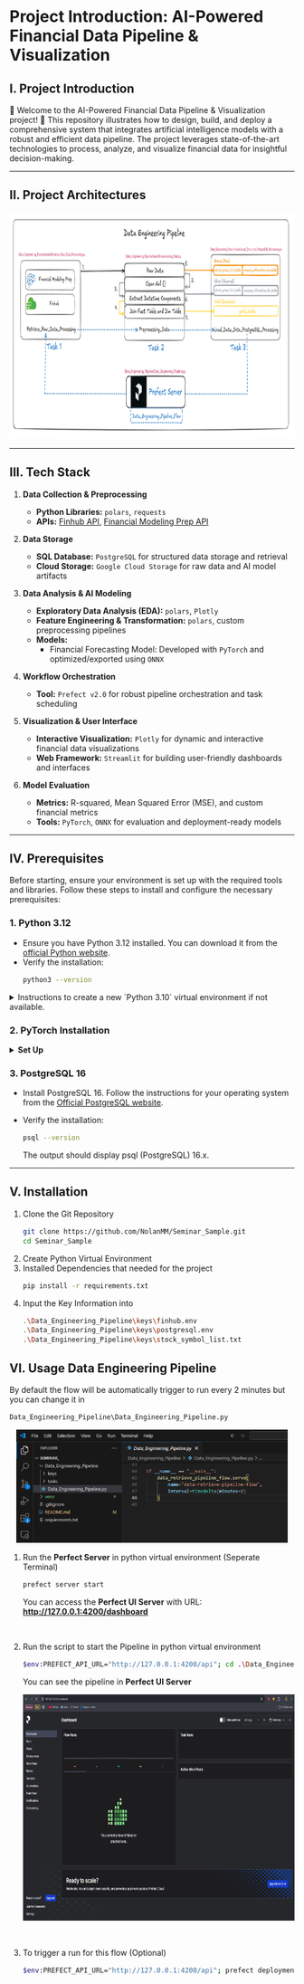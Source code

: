 # Project Introduction: AI-Powered Financial Data Pipeline & Visualization

## I. Project Introduction
🚀 Welcome to the AI-Powered Financial Data Pipeline & Visualization project! 🚀 This repository illustrates how to design, build, and deploy a comprehensive system that integrates artificial intelligence models with a robust and efficient data pipeline. The project leverages state-of-the-art technologies to process, analyze, and visualize financial data for insightful decision-making.

---

## II. Project Architectures

<p align="center">
    <img src="https://github.com/NolanMM/Seminar_Sample/blob/Data-Engineering-Pipeline/Documents/Data_Engineering_Pipeline/Data_Engineering_Architecture.png?raw=true" alt="Data Engineering Architecture" height=400"/>
</p>

---

## III. Tech Stack
1. **Data Collection & Preprocessing**  
   - **Python Libraries:** `polars`, `requests`  
   - **APIs:** [Finhub API](https://finnhub.io/), [Financial Modeling Prep API](https://financialmodelingprep.com/)

2. **Data Storage**  
   - **SQL Database:** `PostgreSQL` for structured data storage and retrieval  
   - **Cloud Storage:** `Google Cloud Storage` for raw data and AI model artifacts  

3. **Data Analysis & AI Modeling**  
   - **Exploratory Data Analysis (EDA):** `polars`, `Plotly`  
   - **Feature Engineering & Transformation:** `polars`, custom preprocessing pipelines  
   - **Models:**  
     - Financial Forecasting Model: Developed with `PyTorch` and optimized/exported using `ONNX`  

4. **Workflow Orchestration**  
   - **Tool:** `Prefect v2.0` for robust pipeline orchestration and task scheduling  

5. **Visualization & User Interface**  
   - **Interactive Visualization:** `Plotly` for dynamic and interactive financial data visualizations  
   - **Web Framework:** `Streamlit` for building user-friendly dashboards and interfaces  

6. **Model Evaluation**  
   - **Metrics:** R-squared, Mean Squared Error (MSE), and custom financial metrics  
   - **Tools:** `PyTorch`, `ONNX` for evaluation and deployment-ready models  

---

## IV. Prerequisites

Before starting, ensure your environment is set up with the required tools and libraries. Follow these steps to install and configure the necessary prerequisites:

### 1. **Python 3.12**

- Ensure you have Python 3.12 installed. You can download it from the [official Python website](https://www.python.org/downloads/).  
- Verify the installation:
  ```bash
  python3 --version
    ```

<details><summary>Instructions to create a new `Python 3.10` virtual environment if not available.</summary>

* To create a new virtual environment, use the following command in the terminal of the project directory:

  * In Windows or Linux, use:
  
  ```bash
  python -m venv venv
  ```

  * Activate the virtual environment with:
  
  ```bash
  venv\Scripts\activate
  ```

  * In macOS, use:
  
  ```bash
  python3 -m venv venv
  ```

  * Activate the virtual environment with:
  
  ```bash
  source venv/bin/activate
  ```

* Ensure the virtual environment is activated in the corresponding project directory:

  * In Windows or Linux:
  
  ```bash
  venv\Scripts\activate
  ```

  * In macOS:
  
  ```bash
  source venv/bin/activate
  ```

* Install dependencies from `requirements.txt`:
  
  ```bash
  pip install -r requirements.txt
  ```

</details>

### 2. PyTorch Installation

<details>

<summary><b>Set Up</b></summary>

- Install PyTorch using the appropriate version for your system. [Check the official PyTorch website](https://pytorch.org/get-started/locally/) for the latest installation instructions.

- For example, for systems with CUDA 11.8:
    ```bash
  pip install torch torchvision torchaudio --index-url https://download.pytorch.org/whl/cu118
    ```
- Verify the installation by type in command line:
    ```bash
    python -c "import torch; print(torch.__version__)"
    ```

- Checking CUDA Compatibility
    - Check if your system supports CUDA:
        ```bash
        nvidia-smi
        ```
        If GPU details appear, your system is CUDA-compatible.
        <br>
    - Install CUDA if needed:
        - Download the CUDA Toolkit from the [NVIDIA CUDA website]() and follow the installation guide for your OS.
        - Verify the CUDA version:
            ```bash
            nvcc --version
            ```

</details>

### 3. PostgreSQL 16
- Install PostgreSQL 16. Follow the instructions for your operating system from the [Official PostgreSQL website](https://www.postgresql.org/download/).

- Verify the installation:
    ```bash
    psql --version
    ```
    The output should display psql (PostgreSQL) 16.x.

---

## V. Installation

1. Clone the Git Repository
    ```bash
    git clone https://github.com/NolanMM/Seminar_Sample.git
    cd Seminar_Sample
    ```
2. Create Python Virtual Environment
3. Installed Dependencies that needed for the project
    ```bash
    pip install -r requirements.txt
    ```
4. Input the Key Information into 
    ```bash
    .\Data_Engineering_Pipeline\keys\finhub.env
    .\Data_Engineering_Pipeline\keys\postgresql.env
    .\Data_Engineering_Pipeline\keys\stock_symbol_list.txt
    ```

## VI. Usage Data Engineering Pipeline
By default the flow will be automatically trigger to run every 2 minutes but you can change it in 

```bash
Data_Engineering_Pipeline\Data_Engineering_Pipeline.py
```

<p align="center">
    <img src="https://github.com/NolanMM/Seminar_Sample/blob/Data-Engineering-Pipeline/Documents/Data_Engineering_Pipeline/Configure_Time.png?raw=true" alt="Configure Time Diagram" height="200"/>
</p>

1. Run the **Perfect Server** in python virtual environment (Seperate Terminal)
    ```bash
    prefect server start
    ```
    You can access the **Perfect UI Server** with URL: **http://127.0.0.1:4200/dashboard**
<br>

2. Run the script to start the Pipeline in python virtual environment
    ```bash
    $env:PREFECT_API_URL="http://127.0.0.1:4200/api"; cd .\Data_Engineering_Pipeline; python .\Data_Engineering_Pipeline.py
    ```
    You can see the pipeline in **Perfect UI Server**

    <p align="center">
    <img src="https://github.com/NolanMM/Seminar_Sample/blob/Data-Engineering-Pipeline/Documents/Data_Engineering_Pipeline/Perfect_Server.png?raw=true" alt="Perfect Server Setup" height="400"/>
    </p>

<br>

3. To trigger a run for this flow (Optional)
    ```bash
    $env:PREFECT_API_URL="http://127.0.0.1:4200/api"; prefect deployment run 'data-retrieve-pipeline-flow/data-retrieve-pipeline-flow'
    ```

